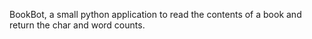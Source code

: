 BookBot, a small python application to read the contents of a book and return the char and word counts.
